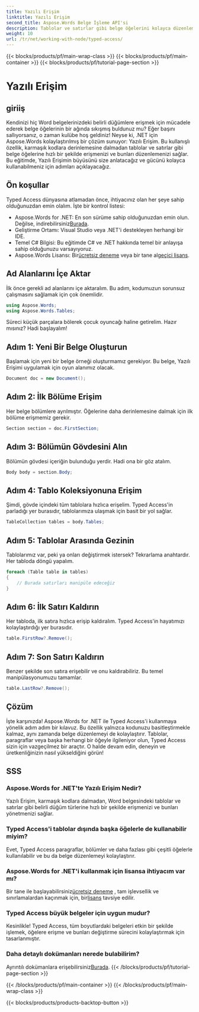 ```yaml
---
title: Yazılı Erişim
linktitle: Yazılı Erişim
second_title: Aspose.Words Belge İşleme API'si
description: Tablolar ve satırlar gibi belge öğelerini kolayca düzenlemek için Aspose.Words for .NET'te Typed Access'i nasıl kullanacağınızı öğrenin. Bu adım adım kılavuz iş akışınızı basitleştirir.
weight: 10
url: /tr/net/working-with-node/typed-access/
---
```


{{< blocks/products/pf/main-wrap-class >}}
{{< blocks/products/pf/main-container >}}
{{< blocks/products/pf/tutorial-page-section >}}

# Yazılı Erişim

## giriiş

Kendinizi hiç Word belgelerinizdeki belirli düğümlere erişmek için mücadele ederek belge öğelerinin bir ağında sıkışmış buldunuz mu? Eğer başını sallıyorsanız, o zaman kulübe hoş geldiniz! Neyse ki, .NET için Aspose.Words kolaylaştırılmış bir çözüm sunuyor: Yazılı Erişim. Bu kullanışlı özellik, karmaşık kodlara derinlemesine dalmadan tablolar ve satırlar gibi belge öğelerine hızlı bir şekilde erişmenizi ve bunları düzenlemenizi sağlar. Bu eğitimde, Yazılı Erişimin büyüsünü size anlatacağız ve gücünü kolayca kullanabilmeniz için adımları açıklayacağız.

## Ön koşullar

Typed Access dünyasına atlamadan önce, ihtiyacınız olan her şeye sahip olduğunuzdan emin olalım. İşte bir kontrol listesi:

-  Aspose.Words for .NET: En son sürüme sahip olduğunuzdan emin olun. Değilse, indirebilirsiniz[Burada](https://releases.aspose.com/words/net/).
- Geliştirme Ortamı: Visual Studio veya .NET'i destekleyen herhangi bir IDE.
- Temel C# Bilgisi: Bu eğitimde C# ve .NET hakkında temel bir anlayışa sahip olduğunuzu varsayıyoruz.
-  Aspose.Words Lisansı: Bir[ücretsiz deneme](https://releases.aspose.com/) veya bir tane al[geçici lisans](https://purchase.aspose.com/temporary-license/).

## Ad Alanlarını İçe Aktar

İlk önce gerekli ad alanlarını içe aktaralım. Bu adım, kodumuzun sorunsuz çalışmasını sağlamak için çok önemlidir.

```csharp
using Aspose.Words;
using Aspose.Words.Tables;
```

Süreci küçük parçalara bölerek çocuk oyuncağı haline getirelim. Hazır mısınız? Hadi başlayalım!

## Adım 1: Yeni Bir Belge Oluşturun

Başlamak için yeni bir belge örneği oluşturmamız gerekiyor. Bu belge, Yazılı Erişimi uygulamak için oyun alanımız olacak.

```csharp
Document doc = new Document();
```

## Adım 2: İlk Bölüme Erişim

Her belge bölümlere ayrılmıştır. Öğelerine daha derinlemesine dalmak için ilk bölüme erişmemiz gerekir.

```csharp
Section section = doc.FirstSection;
```

## Adım 3: Bölümün Gövdesini Alın

Bölümün gövdesi içeriğin bulunduğu yerdir. Hadi ona bir göz atalım.

```csharp
Body body = section.Body;
```

## Adım 4: Tablo Koleksiyonuna Erişim

Şimdi, gövde içindeki tüm tablolara hızlıca erişelim. Typed Access'in parladığı yer burasıdır, tablolarımıza ulaşmak için basit bir yol sağlar.

```csharp
TableCollection tables = body.Tables;
```

## Adım 5: Tablolar Arasında Gezinin

Tablolarımız var, peki ya onları değiştirmek istersek? Tekrarlama anahtardır. Her tabloda döngü yapalım.

```csharp
foreach (Table table in tables)
{
    // Burada satırları manipüle edeceğiz
}
```

## Adım 6: İlk Satırı Kaldırın

Her tabloda, ilk satıra hızlıca erişip kaldıralım. Typed Access'in hayatımızı kolaylaştırdığı yer burasıdır.

```csharp
table.FirstRow?.Remove();
```

## Adım 7: Son Satırı Kaldırın

Benzer şekilde son satıra erişebilir ve onu kaldırabiliriz. Bu temel manipülasyonumuzu tamamlar.

```csharp
table.LastRow?.Remove();
```

## Çözüm

İşte karşınızda! Aspose.Words for .NET ile Typed Access'i kullanmaya yönelik adım adım bir kılavuz. Bu özellik yalnızca kodunuzu basitleştirmekle kalmaz, aynı zamanda belge düzenlemeyi de kolaylaştırır. Tablolar, paragraflar veya başka herhangi bir öğeyle ilgileniyor olun, Typed Access sizin için vazgeçilmez bir araçtır. O halde devam edin, deneyin ve üretkenliğinizin nasıl yükseldiğini görün!

## SSS

### Aspose.Words for .NET'te Yazılı Erişim Nedir?
Yazılı Erişim, karmaşık kodlara dalmadan, Word belgesindeki tablolar ve satırlar gibi belirli düğüm türlerine hızlı bir şekilde erişmenizi ve bunları yönetmenizi sağlar.

### Typed Access'i tablolar dışında başka öğelerle de kullanabilir miyim?
Evet, Typed Access paragraflar, bölümler ve daha fazlası gibi çeşitli öğelerle kullanılabilir ve bu da belge düzenlemeyi kolaylaştırır.

### Aspose.Words for .NET'i kullanmak için lisansa ihtiyacım var mı?
 Bir tane ile başlayabilirsiniz[ücretsiz deneme](https://releases.aspose.com/) , tam işlevsellik ve sınırlamalardan kaçınmak için, bir[lisans](https://purchase.aspose.com/buy) tavsiye edilir.

### Typed Access büyük belgeler için uygun mudur?
Kesinlikle! Typed Access, tüm boyutlardaki belgeleri etkin bir şekilde işlemek, öğelere erişme ve bunları değiştirme sürecini kolaylaştırmak için tasarlanmıştır.

### Daha detaylı dokümanları nerede bulabilirim?
 Ayrıntılı dokümanlara erişebilirsiniz[Burada](https://reference.aspose.com/words/net/).
{{< /blocks/products/pf/tutorial-page-section >}}

{{< /blocks/products/pf/main-container >}}
{{< /blocks/products/pf/main-wrap-class >}}

{{< blocks/products/products-backtop-button >}}

